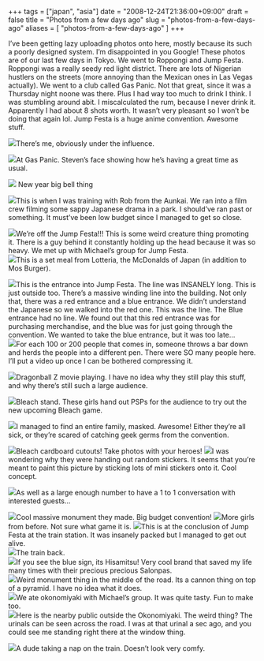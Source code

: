 +++
tags = ["japan", "asia"]
date = "2008-12-24T21:36:00+09:00"
draft = false
title = "Photos from a few days ago"
slug = "photos-from-a-few-days-ago"
aliases = [
	"photos-from-a-few-days-ago"
]
+++

I’ve been getting lazy uploading photos onto here, mostly because its such a poorly designed system. I’m disappointed in you Google! These photos are of our last few days in Tokyo. We went to Roppongi and Jump Festa. Roppongi was a really seedy red light district. There are lots of Nigerian hustlers on the streets (more annoying than the Mexican ones in Las Vegas actually). We went to a club called Gas Panic. Not that great, since it was a Thursday night noone was there. Plus I had way too much to drink I think. I was stumbling around abit. I miscalculated the rum, because I never drink it. Apparently I had about 8 shots worth. It wasn’t very pleasant so I won’t be doing that again lol. Jump Festa is a huge anime convention. Awesome stuff.
  
![](/images/2010/10/dscf00602.jpg)There’s me, obviously under the influence.  

![](/images/2010/10/dscf00622.jpg)At Gas Panic. Steven’s face showing how he’s having a great time as usual.


![](/images/2010/10/dscf00642.jpg) New year big bell thing

![](/images/2010/10/dscf00671.jpg)This is when I was training with Rob from the Aunkai. We ran into a film crew filming some sappy Japanese drama in a park. I should’ve ran past or something. It must’ve been low budget since I managed to get so close.  


![](/images/2010/10/dscf00695.jpg)We’re off the Jump Festa!!! This is some weird creature thing promoting it. There is a guy behind it constantly holding up the head because it was so heavy. We met up with Michael’s group for Jump Festa.  
![](/images/2010/10/dscf00702.jpg)This is a set meal from Lotteria, the McDonalds of Japan (in addition to Mos Burger).  

![](/images/2010/10/dscf00753.jpg)This is the entrance into Jump Festa. The line was INSANELY long. This is just outside too. There’s a massive winding line into the building. Not only that, there was a red entrance and a blue entrance. We didn’t understand the Japanese so we walked into the red one. This was the line. The Blue entrance had no line. We found out that this red entrance was for purchasing merchandise, and the blue was for just going through the convention. We wanted to take the blue entrance, but it was too late…  
![](/images/2010/10/dscf00763.jpg)For each 100 or 200 people that comes in, someone throws a bar down and herds the people into a different pen. There were SO many people here. I’ll put a video up once I can be bothered compressing it.  

![](/images/2010/10/dscf00845.jpg)Dragonball Z movie playing. I have no idea why they still play this stuff, and why there’s still such a large audience.  


![](/images/2010/10/dscf00872.jpg)Bleach stand. These girls hand out PSPs for the audience to try out the new upcoming Bleach game.  

![](/images/2010/10/dscf00933.jpg)I managed to find an entire family, masked. Awesome! Either they’re all sick, or they’re scared of catching geek germs from the convention.  

![](/images/2010/10/dscf00952.jpg)Bleach cardboard cutouts! Take photos with your heroes!
![](/images/2010/10/dscf00961.jpg)I was wondering why they were handing out random stickers. It seems that you’re meant to paint this picture by sticking lots of mini stickers onto it. Cool concept.  


![](/images/2010/10/dscf01001.jpg)As well as a large enough number to have a 1 to 1 conversation with interested guests…  

![](/images/2010/10/dscf01021.jpg)Cool massive monument they made. Big budget convention!
![](/images/2010/10/dscf01031.jpg)More girls from before. Not sure what game it is.
![](/images/2010/10/dscf01041.jpg)This is at the conclusion of Jump Festa at the train station. It was insanely packed but I managed to get out alive.  
![](/images/2010/10/dscf01061.jpg)The train back.  
![](/images/2010/10/dscf01091.jpg)If you see the blue sign, its Hisamitsu! Very cool brand that saved my life many times with their precious precious Salonpas.  
![](/images/2010/10/dscf01111.jpg)Weird monument thing in the middle of the road. Its a cannon thing on top of a pyramid. I have no idea what it does.  
![](/images/2010/10/dscf01121.jpg)We ate okonomiyaki with Michael’s group. It was quite tasty. Fun to make too.  
![](/images/2010/10/dscf01131.jpg)Here is the nearby public outside the Okonomiyaki. The weird thing? The urinals can be seen across the road. I was at that urinal a sec ago, and you could see me standing right there at the window thing.


![](/images/2010/10/dscf01081.jpg)A dude taking a nap on the train. Doesn’t look very comfy. 
